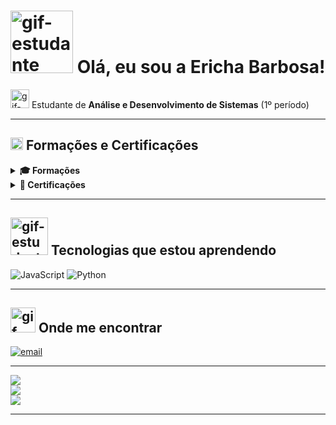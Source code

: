 #  <img src="https://i.pinimg.com/originals/64/f2/4a/64f24a2aec624ffb36ece56bda58d9ce.gif" alt="gif-estudante" width="100"/> Olá, eu sou a Ericha Barbosa!
 
 <img src="https://i.pinimg.com/originals/fd/7e/ea/fd7eead885ce1f0bba7cb2df6e3bf5c5.gif" alt="gif-estudante" width="30"/>  Estudante de **Análise e Desenvolvimento de Sistemas** (1º período)

---

##  <img src="https://i.pinimg.com/originals/03/78/f0/0378f01f2ace7b84bf01c7bb28b50df1.gif" alt="gif-estudante" width="20"/> Formações e Certificações

<details>
  <summary><strong>🎓 Formações</strong></summary>

- **Técnico em Redes de computadores**  
  _Escola Tec. Estadual Professor Lucilo Ávila Pessoa. • 2020 — 2022 • Recife/PE_  
  **Destaques:** Monitora do Laboratório de Informática
</details>

<details>
  <summary><strong>🏅 Certificações</strong></summary>
</details>

---

##  <img src="https://i.pinimg.com/originals/d7/48/b2/d748b25ce140561d9e0a918cab27763e.gif" alt="gif-estudante" width="60"/> Tecnologias que estou aprendendo  
![JavaScript](https://img.shields.io/badge/javascript-%23323330.svg?style=flat&logo=javascript&logoColor=%23F7DF1E) ![Python](https://img.shields.io/badge/python-3670A0?style=flat&logo=python&logoColor=ffdd54) 

---

## <img src="https://i.pinimg.com/originals/f0/4b/a9/f04ba908d1744c429505ac5239c35e63.gif" alt="gif-estudante" width="40"/> Onde me encontrar  
[![email](https://img.shields.io/badge/Email-D14836?logo=gmail&logoColor=white)](mailto:erichataina@gmail.com) 

---

![](https://github-readme-stats.vercel.app/api?username=etsvb&theme=gotham&hide_border=false&include_all_commits=true&count_private=false)<br/> 
![](https://nirzak-streak-stats.vercel.app/?user=etsvb&theme=gotham&hide_border=false)<br/> 
![](https://github-readme-stats.vercel.app/api/top-langs/?username=etsvb&theme=gotham&hide_border=false&include_all_commits=true&count_private=false&layout=compact)
  
---
